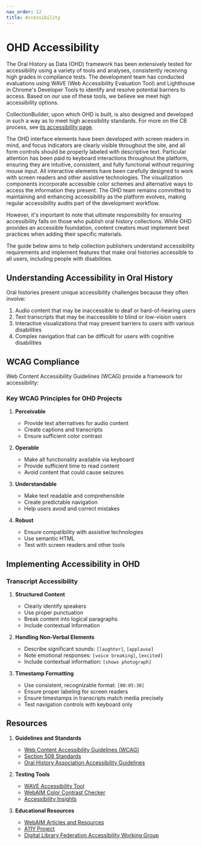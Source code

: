 ```yaml
---
nav_order: 12
title: Accessibility
---
```


# OHD Accessibility

The Oral History as Data (OHD) framework has been extensively tested for accessibility using a variety of tools and analyses, consistently receiving high grades in compliance tests. The development team has conducted  evaluations using WAVE (Web Accessibility Evaluation Tool) and Lighthouse in Chrome's Developer Tools to identify and resolve potential barriers to access. Based on our use of these tools, we believe we meet high accessibility options. 

CollectionBuilder, upon which OHD is built, is also designed and developed in such a way as to meet high acessibility standards. For more on the CB process, see [its accessibility page](https://collectionbuilder.github.io/cb-docs/docs/accessibility/).

The OHD interface elements have been developed with screen readers in mind, and focus indicators are clearly visible throughout the site, and all form controls should be properly labeled with descriptive text. Particular attention has been paid to keyboard interactions throughout the platform, ensuring they are intuitive, consistent, and fully functional without requiring mouse input. All interactive elements have been carefully designed to work with screen readers and other assistive technologies. The visualization components incorporate accessible color schemes and alternative ways to access the information they present. The OHD team remains committed to maintaining and enhancing accessibility as the platform evolves, making regular accessibility audits part of the development workflow.

However, it's important to note that ultimate responsibility for ensuring accessibility falls on those who publish oral history collections. While OHD provides an accessible foundation, content creators must implement best practices when adding their specific materials.

The guide below aims to help collection publishers understand accessibility requirements and implement features that make oral histories accessible to all users, including people with disabilities.

## Understanding Accessibility in Oral History

Oral histories present unique accessibility challenges because they often involve:

1. Audio content that may be inaccessible to deaf or hard-of-hearing users
2. Text transcripts that may be inaccessible to blind or low-vision users
3. Interactive visualizations that may present barriers to users with various disabilities
4. Complex navigation that can be difficult for users with cognitive disabilities

## WCAG Compliance

Web Content Accessibility Guidelines (WCAG) provide a framework for accessibility:

### Key WCAG Principles for OHD Projects

1. **Perceivable**
   - Provide text alternatives for audio content
   - Create captions and transcripts
   - Ensure sufficient color contrast

2. **Operable**
   - Make all functionality available via keyboard
   - Provide sufficient time to read content
   - Avoid content that could cause seizures

3. **Understandable**
   - Make text readable and comprehensible
   - Create predictable navigation
   - Help users avoid and correct mistakes

4. **Robust**
   - Ensure compatibility with assistive technologies
   - Use semantic HTML
   - Test with screen readers and other tools

## Implementing Accessibility in OHD

### Transcript Accessibility

1. **Structured Content**
   - Clearly identify speakers
   - Use proper punctuation
   - Break content into logical paragraphs
   - Include contextual information

2. **Handling Non-Verbal Elements**
   - Describe significant sounds: `[laughter]`, `[applause]`
   - Note emotional responses: `[voice breaking]`, `[excited]`
   - Include contextual information: `[shows photograph]`

3. **Timestamp Formatting**
   - Use consistent, recognizable format: `[00:05:30]`
   - Ensure proper labeling for screen readers
   - Ensure timestamps in transcripts match media precisely
   - Test navigation controls with keyboard only


## Resources

1. **Guidelines and Standards**
   - [Web Content Accessibility Guidelines (WCAG)](https://www.w3.org/WAI/standards-guidelines/wcag/)
   - [Section 508 Standards](https://www.section508.gov/)
   - [Oral History Association Accessibility Guidelines](https://www.oralhistory.org/accessibility-practices-for-interviews/)

2. **Testing Tools**
   - [WAVE Accessibility Tool](https://wave.webaim.org/)
   - [WebAIM Color Contrast Checker](https://webaim.org/resources/contrastchecker/)
   - [Accessibility Insights](https://accessibilityinsights.io/)

3. **Educational Resources**
   - [WebAIM Articles and Resources](https://webaim.org/articles/)
   - [A11Y Project](https://www.a11yproject.com/)
   - [Digital Library Federation Accessibility Working Group](https://www.diglib.org/groups/accessibility/)